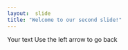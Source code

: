 ```yaml
---
layout:  slide
title: "Welcome to our second slide!"
---
```

Your text
Use the left arrow to go back
